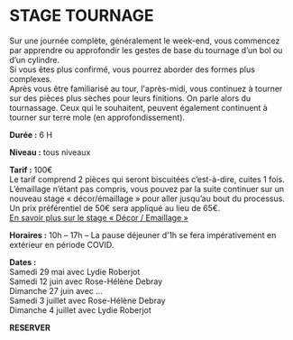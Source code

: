 # STAGE TOURNAGE  

Sur une journée complète, généralement le week-end, vous commencez par apprendre ou approfondir les gestes de base du tournage d’un bol ou d’un cylindre.  
Si vous êtes plus confirmé, vous pourrez aborder des formes plus complexes.  
Après vous être familiarisé au tour, l'après-midi, vous continuez à tourner sur des pièces plus sèches pour leurs finitions. On parle alors du tournassage. Ceux qui le souhaitent, peuvent également continuent à tourner sur terre mole (en approfondissement).  
 
**Durée :** 6 H  

**Niveau :** tous niveaux  

**Tarif :** 100€  
Le tarif comprend 2 pièces qui seront biscuitées c’est-à-dire, cuites 1 fois.  
L’émaillage n’étant pas compris, vous pouvez par la suite continuer sur un nouveau stage « décor/émaillage » pour aller jusqu’au bout du processus.  Un prix préférentiel de 50€ sera appliqué au lieu de 65€.  
[En savoir plus sur le stage « Décor / Emaillage »](emaillage_adultes)  

**Horaires :** 10h – 17h – La pause déjeuner d’1h se fera impérativement en extérieur en période COVID.  

**Dates :**  
Samedi 29 mai avec Lydie Roberjot  
Samedi 12 juin avec Rose-Hélène Debray  
Dimanche 27 juin avec …  
Samedi 3 juillet avec Rose-Hélène Debray  
Dimanche 4 juillet avec Lydie Roberjot  


**RESERVER**

